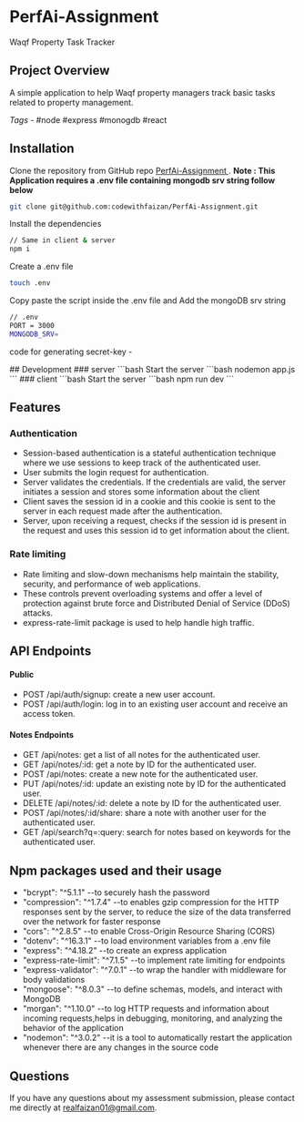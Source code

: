 # PerfAi-Assignment
Waqf Property Task Tracker

## Project Overview

A simple application to help Waqf property managers track basic tasks
related to property management.

<i>Tags - </i> #node #express #monogdb #react

## 

## Installation

Clone the repository from GitHub repo <a href="https://github.com/codewithfaizan/PerfAi-Assignment"> PerfAi-Assignment </a>. <b> Note : This Application requires a .env file containing mongodb srv string follow below </b>

```bash
git clone git@github.com:codewithfaizan/PerfAi-Assignment.git
```
Install the dependencies
```bash
// Same in client & server
npm i 
```
Create a .env file
```bash
touch .env
```
Copy paste the script inside the .env file and Add the mongoDB srv string

```bash
// .env
PORT = 3000
MONGODB_SRV=
```
<p>code for generating secret-key - </p>
## Development
### server
```bash
Start the server
```bash
nodemon app.js
```
### client
```bash
Start the server
```bash
npm run dev
```


## Features
### Authentication
- Session-based authentication is a stateful authentication technique where we use sessions to keep track of the authenticated user.
- User submits the login request for authentication.
- Server validates the credentials. If the credentials are valid, the server initiates a session and stores some information about the client
- Client saves the session id in a cookie and this cookie is sent to the server in each request made after the authentication.
- Server, upon receiving a request, checks if the session id is present in the request and uses this session id to get information about the client.

### Rate limiting
- Rate limiting and slow-down mechanisms help maintain the stability, security, and performance of web applications.
- These controls prevent overloading systems and offer a level of protection against brute force and Distributed Denial of Service (DDoS) attacks.
- express-rate-limit package is used to help handle high traffic.


## API Endpoints 
<h4>Public</h4>

<ul> 
<li>POST /api/auth/signup: create a new user account.</li>
<li>POST /api/auth/login: log in to an existing user account and receive an access token.</li>
</ul>
<h4>Notes  Endpoints</h4>
<ul>
<li>GET /api/notes: get a list of all notes for the authenticated user.</li>
<li>GET /api/notes/:id: get a note by ID for the authenticated user.</li>
<li>POST /api/notes: create a new note for the authenticated user.</li>
<li>PUT /api/notes/:id: update an existing note by ID for the authenticated user.</li>
<li>DELETE /api/notes/:id: delete a note by ID for the authenticated user.</li>
<li>POST /api/notes/:id/share: share a note with another user for the authenticated user.</li>
<li>GET /api/search?q=:query: search for notes based on keywords for the authenticated user.</li>
</ul>

## Npm packages used and their usage
- "bcrypt": "^5.1.1" --to securely hash the password
- "compression": "^1.7.4" --to enables gzip compression for the HTTP responses sent by the server, to reduce the size of the data transferred over the network for faster response
- "cors": "^2.8.5" --to enable Cross-Origin Resource Sharing (CORS)
- "dotenv": "^16.3.1" --to load environment variables from a .env file 
- "express": "^4.18.2" --to create an express application
- "express-rate-limit": "^7.1.5" --to implement rate limiting for endpoints
- "express-validator": "^7.0.1" --to wrap the handler with middleware for body validations
- "mongoose": "^8.0.3" --to define schemas, models, and interact with MongoDB 
- "morgan": "^1.10.0" --to log HTTP requests and information about incoming requests,helps in debugging, monitoring, and analyzing the behavior of the application
- "nodemon": "^3.0.2" --it is a tool to automatically restart the application whenever there are any changes in the source code


## Questions
If you have any questions about my assessment submission, please contact me directly at <a mailto="realfaizan01@gmail.com"> realfaizan01@gmail.com</a>.
